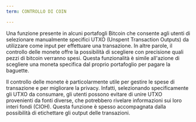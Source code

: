 ```yaml
---
term: CONTROLLO DI COIN

---
```

Una funzione presente in alcuni portafogli Bitcoin che consente agli utenti di selezionare manualmente specifici UTXO (Unspent Transaction Outputs) da utilizzare come input per effettuare una transazione. In altre parole, il controllo delle monete offre la possibilità di scegliere con precisione quali pezzi di bitcoin verranno spesi. Questa funzionalità è simile all'azione di scegliere una moneta specifica dal proprio portafoglio per pagare la baguette.

Il controllo delle monete è particolarmente utile per gestire le spese di transazione e per migliorare la privacy. Infatti, selezionando specificamente gli UTXO da consumare, gli utenti possono evitare di unire UTXO provenienti da fonti diverse, che potrebbero rivelare informazioni sui loro interi fondi (CIOH). Questa funzione è spesso accompagnata dalla possibilità di etichettare gli output delle transazioni.